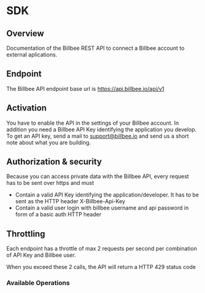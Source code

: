 # SDK

## Overview

Documentation of the Billbee REST API to connect a Billbee account to external aplications.

## Endpoint

The Billbee API endpoint base url is https://api.billbee.io/api/v1 

## Activation

You have to enable the API in the settings of your Billbee account. In addition you need a Billbee API Key identifying the application you develop. To get an API key, send a mail to support@billbee.io and send us a short note about what you are building.

## Authorization & security

Because you can access private data with the Billbee API, every request has to be sent over https and must

* Contain a valid API Key identifying the application/developer. It has to be sent as the HTTP header X-Billbee-Api-Key
* Contain a valid user login with billbee username and api password in form of a basic auth HTTP header

## Throttling

Each endpoint has a throttle of max 2 requests per second per combination of API Key and Billbee user.

When you exceed these 2 calls, the API will return a HTTP 429 status code



### Available Operations

